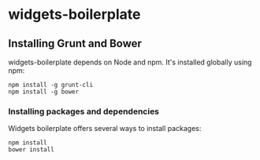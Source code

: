 widgets-boilerplate
===================

## Installing Grunt and Bower

widgets-boilerplate depends on Node and npm. It's installed globally using npm:

```
npm install -g grunt-cli
npm install -g bower
```

### Installing packages and dependencies

Widgets boilerplate offers several ways to install packages:

```
npm install
bower install
```

